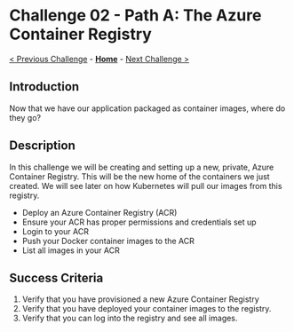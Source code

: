 # Challenge 02 - Path A: The Azure Container Registry

[< Previous Challenge](./Challenge-01A.md) - **[Home](../README.md)** - [Next Challenge >](./Challenge-03.md)

## Introduction

Now that we have our application packaged as container images, where do they go?

## Description

In this challenge we will be creating and setting up a new, private, Azure Container Registry. This will be the new home of the containers we just created. We will see later on how Kubernetes will pull our images from this registry.

- Deploy an Azure Container Registry (ACR)
- Ensure your ACR has proper permissions and credentials set up
- Login to your ACR
- Push your Docker container images to the ACR
- List all images in your ACR

## Success Criteria

1. Verify that you have provisioned a new Azure Container Registry
1. Verify that you have deployed your container images to the registry.
1. Verify that you can log into the registry and see all images.